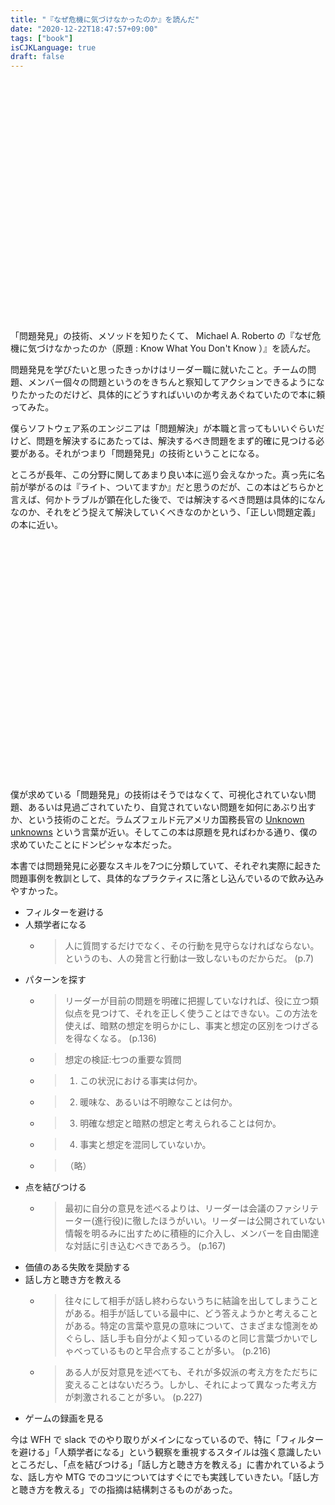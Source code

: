```yaml
---
title: "『なぜ危機に気づけなかったのか』を読んだ"
date: "2020-12-22T18:47:57+09:00"
tags: ["book"]
isCJKLanguage: true
draft: false
---
```


<div class="iframely-embed"><div class="iframely-responsive" style="padding-bottom: 52.5%; padding-top: 120px;"><a href="https://www.amazon.co.jp/dp/B01E3R0VX6" data-iframely-url="//cdn.iframe.ly/t7uYaMG"></a></div></div><script async src="//cdn.iframe.ly/embed.js" charset="utf-8"></script>

「問題発見」の技術、メソッドを知りたくて、 Michael A. Roberto の『なぜ危機に気づけなかったのか（原題 : Know What You Don't Know ）』を読んだ。

問題発見を学びたいと思ったきっかけはリーダー職に就いたこと。チームの問題、メンバー個々の問題というのをきちんと察知してアクションできるようになりたかったのだけど、具体的にどうすればいいのか考えあぐねていたので本に頼ってみた。

僕らソフトウェア系のエンジニアは「問題解決」が本職と言ってもいいぐらいだけど、問題を解決するにあたっては、解決するべき問題をまず的確に見つける必要がある。それがつまり「問題発見」の技術ということになる。

ところが長年、この分野に関してあまり良い本に巡り会えなかった。真っ先に名前が挙がるのは『ライト、ついてますか』だと思うのだが、この本はどちらかと言えば、何かトラブルが顕在化した後で、では解決するべき問題は具体的になんなのか、それをどう捉えて解決していくべきなのかという、「正しい問題定義」の本に近い。

<div class="iframely-embed"><div class="iframely-responsive" style="padding-bottom: 52.5%; padding-top: 120px;"><a href="https://www.amazon.co.jp/dp/4320023684" data-iframely-url="//cdn.iframe.ly/AdIMm4f"></a></div></div><script async src="//cdn.iframe.ly/embed.js" charset="utf-8"></script>

僕が求めている「問題発見」の技術はそうではなくて、可視化されていない問題、あるいは見過ごされていたり、自覚されていない問題を如何にあぶり出すか、という技術のことだ。ラムズフェルド元アメリカ国務長官の [Unknown unknowns](https://ja.wikipedia.org/wiki/%E7%9F%A5%E3%82%89%E3%82%8C%E3%81%A6%E3%81%84%E3%82%8B%E3%81%A8%E7%9F%A5%E3%82%89%E3%82%8C%E3%81%A6%E3%81%84%E3%82%8B%E3%81%93%E3%81%A8%E3%81%8C%E3%81%82%E3%82%8B) という言葉が近い。そしてこの本は原題を見ればわかる通り、僕の求めていたことにドンピシャな本だった。

本書では問題発見に必要なスキルを7つに分類していて、それぞれ実際に起きた問題事例を教訓として、具体的なプラクティスに落とし込んでいるので飲み込みやすかった。

- フィルターを避ける
- 人類学者になる
  - > 人に質問するだけでなく、その行動を見守らなければならない。というのも、人の発言と行動は一致しないものだからだ。 (p.7)
- パターンを探す
  - > リーダーが目前の問題を明確に把握していなければ、役に立つ類似点を見つけて、それを正しく使うことはできない。この方法を使えば、暗黙の想定を明らかにし、事実と想定の区別をつけざるを得なくなる。 (p.136)
  - > 想定の検証:七つの重要な質問
  - > 1. この状況における事実は何か。
  - > 2. 暖味な、あるいは不明瞭なことは何か。
  - > 3. 明確な想定と暗黙の想定と考えられることは何か。
  - > 4. 事実と想定を混同していないか。
  - > （略）
- 点を結びつける
  - > 最初に自分の意見を述べるよりは、リーダーは会議のファシリテーター(進行役)に徹したほうがいい。リーダーは公開されていない情報を明るみに出すために積極的に介入し、メンバーを自由閣達な対話に引き込むべきであろう。 (p.167)
- 価値のある失敗を奨励する
- 話し方と聴き方を教える
  - > 往々にして相手が話し終わらないうちに結論を出してしまうことがある。相手が話している最中に、どう答えようかと考えることがある。特定の言葉や意見の意味について、さまざまな憶測をめぐらし、話し手も自分がよく知っているのと同じ言葉づかいでしゃべっているものと早合点することが多い。 (p.216)
  - > ある人が反対意見を述べても、それが多奴派の考え方をただちに変えることはないだろう。しかし、それによって異なった考え方が刺激されることが多い。 (p.227)
- ゲームの録画を見る

今は WFH で slack でのやり取りがメインになっているので、特に「フィルターを避ける」「人類学者になる」という観察を重視するスタイルは強く意識したいところだし、「点を結びつける」「話し方と聴き方を教える」に書かれているような、話し方や MTG でのコツについてはすぐにでも実践していきたい。「話し方と聴き方を教える」での指摘は結構刺さるものがあった。

